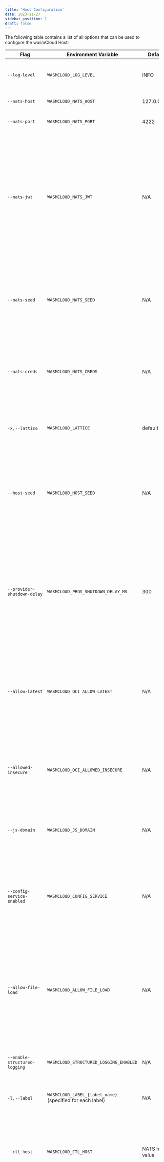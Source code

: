 ```yaml
---
title: 'Host Configuration'
date: 2023-11-27
sidebar_position: 2
draft: false
---
```


The following table contains a list of all options that can be used to configure the wasmCloud Host:

| Flag                                | Environment Variable                                      | Default                          | Description                                                                                                                                                                                                                                                    | Example                                                        |
| ----------------------------------- | --------------------------------------------------------- | -------------------------------- | -------------------------------------------------------------------------------------------------------------------------------------------------------------------------------------------------------------------------------------------------------------- | -------------------------------------------------------------- |
| `--log-level`                       | `WASMCLOUD_LOG_LEVEL`                                     | INFO                             | Controls the verbosity of logs from the wasmCloud host                                                                                                                                                                                                         | `--log-level DEBUG`                                            |
| `--nats-host`                       | `WASMCLOUD_NATS_HOST`                                     | 127.0.0.1                        | NATS server host to connect to                                                                                                                                                                                                                                 | `--nats-host my-nats-server`                                   |
| `--nats-port`                       | `WASMCLOUD_NATS_PORT`                                     | 4222                             | NATS server port to connect to                                                                                                                                                                                                                                 | `--nats-port 4223`                                             |
| `--nats-jwt`                        | `WASMCLOUD_NATS_JWT`                                      | N/A                              | A user JWT to use to authenticate to NATS. The given credential needs to have full access to all `wasmbus.>` topics as well as access to the configured `--js-domain` to create, manage, and access KV buckets used for lattice metadata and component config. | `--nats-jwt eyJ0eXAiOiJqd3Qi...`                               |
| `--nats-seed`                       | `WASMCLOUD_NATS_SEED`                                     | N/A                              | A seed nkey to use to authenticate to NATS. This seed should be the same one associated with the JWT. Please see the [NATS Docs](https://docs.nats.io/running-a-nats-service/configuration/securing_nats/auth_intro/jwt) for more information                  | `--nats-seed SUAAZU5G7UOUR7VX...`                              |
| `--nats-creds`                      | `WASMCLOUD_NATS_CREDS`                                    | N/A                              | A NATS credentials file that contains the JWT and seed for authenticating to NATS. Conflicts with `nats-jwt` and `nats-seed` options.                                                                                                                          | `--nats-creds credfile`                                        |
| `-x`, `--lattice`                   | `WASMCLOUD_LATTICE`                                       | default                          | The lattice the host belongs to. If running with multiple lattices, each name MUST be unique.                                                                                                                                                                  | `-x my-lattice`                                                |
| `--host-seed`                       | `WASMCLOUD_HOST_SEED`                                     | N/A                              | The seed key used by this host to generate its public key. In most cases you won't need to set this, but if needed a seed can be generated with `wash keys gen server`                                                                                         | `--host-seed SNABP2H7DRKW3XRM...`                              |
| `--provider-shutdown-delay`         | `WASMCLOUD_PROV_SHUTDOWN_DELAY_MS`                        | 300                              | Delay in milliseconds between requesting a provider shutdown. If you are likely to be running many custom providers that require extensive clean up, this value can be increased to give them more time to shut down                                           | `--provider-shutdown-delay 500`                                |
| `--allow-latest`                    | `WASMCLOUD_OCI_ALLOW_LATEST`                              | N/A                              | Determines whether OCI images tagged latest are allowed. By default, we do not allow this as it makes it very unclear if something has actually updated for an end user or operator                                                                            | `--allow-latest`                                               |
| `--allowed-insecure`                | `WASMCLOUD_OCI_ALLOWED_INSECURE`                          | N/A                              | Comma-separated list of allowed insecure OCI hosts. Otherwise, all OCI references given to this host will expect an https endpoint                                                                                                                             | `--allowed-insecure registry1,registry2`                       |
| `--js-domain`                       | `WASMCLOUD_JS_DOMAIN`                                     | N/A                              | NATS Jetstream domain name. If set, all hosts in the lattice MUST be using the same domain name                                                                                                                                                                | `--js-domain my-domain`                                        |
| `--config-service-enabled`          | `WASMCLOUD_CONFIG_SERVICE`                                | N/A                              | Denotes if a wasmCloud host should issue requests to a config service on startup. This config service can allow dynamic setting of things such as OCI credentials                                                                                              | `--config-service-enabled`                                     |
| `--allow-file-load`                 | `WASMCLOUD_ALLOW_FILE_LOAD`                               | N/A                              | Denotes if a wasmCloud host should allow starting components from the file system. This should only be used for development and not in production (as the existence of files on any given system cannot be guaranteed)                                         | `--allow-file-load`                                            |
| `--enable-structured-logging`       | `WASMCLOUD_STRUCTURED_LOGGING_ENABLED`                    | N/A                              | Enable JSON structured logging from the wasmCloud host                                                                                                                                                                                                         | `--enable-structured-logging`                                  |
| `-l`, `--label`                     | `WASMCLOUD_LABEL_{label_name}` (specified for each label) | N/A                              | A label=value to apply to the host. May be specified multiple times                                                                                                                                                                                            | `-l cloud=aws -l region=us-west`                               |
| `--ctl-host`                        | `WASMCLOUD_CTL_HOST`                                      | NATS host value                  | An IP address or DNS name to use to connect to NATS for Control Interface (CTL) messages, defaults to the value supplied to `--nats-host` if not supplied.                                                                                                     | `--ctl-host my-nats-server`                                    |
| `--ctl-port`                        | `WASMCLOUD_CTL_PORT`                                      | NATS port value                  | A port to use to connect to NATS for CTL messages, defaults to the value supplied to `--nats-port` if not supplied.                                                                                                                                            | `--ctl-port 4223`                                              |
| `--ctl-jwt`                         | `WASMCLOUD_CTL_JWT`                                       | NATS JWT value                   | A user JWT to use to authenticate to NATS for CTL messages, defaults to the value supplied to `--nats-jwt` if not supplied.                                                                                                                                    | `--ctl-jwt eyJ0eXAiOiJqd3Qi...`                                |
| `--ctl-seed`                        | `WASMCLOUD_CTL_SEED`                                      | NATS seed value                  | A seed nkey to use to authenticate to NATS for CTL messages, defaults to the value supplied to `--nats-seed` if not supplied.                                                                                                                                  | `--ctl-seed SUAAZU5G7UOUR7VX...`                               |
| `--ctl-creds`                       | `WASMCLOUD_CTL_CREDS`                                     | NATS creds or JWT and seed value | A NATS credentials file to use to authenticate to NATS for CTL messages, defaults to the value supplied to `--nats-creds` or `--nats-jwt` and `--nats-seed`. Conflicts with `ctl-jwt` and `ctl-seed` options.                                                  | `--ctl-creds credfile`                                         |
| `--ctl-tls`                         | `WASMCLOUD_CTL_TLS`                                       | N/A                              | Optional flag to require host communication over TLS with a NATS server for CTL messages.                                                                                                                                                                      | `--ctl-tls`                                                    |
| `--ctl-topic-prefix`                | `WASMCLOUD_CTL_TOPIC_PREFIX`                              | wasmbus.ctl                      | Advanced: A prefix to use for all CTL topics.                                                                                                                                                                                                                  | `--ctl-topic-prefix my.ctl`                                    |
| `--rpc-host`                        | `WASMCLOUD_RPC_HOST`                                      | NATS host value                  | An IP address or DNS name to use to connect to NATS for RPC messages, defaults to the value supplied to `--nats-host` if not supplied.                                                                                                                         | `--rpc-host my-nats-server`                                    |
| `--rpc-port`                        | `WASMCLOUD_PRC_PORT`                                      | NATS port value                  | A port to use to connect to NATS for RPC messages, defaults to the value supplied to `--nats-port` if not supplied.                                                                                                                                            | `--rpc-port 4223`                                              |
| `--rpc-jwt`                         | `WASMCLOUD_RPC_JWT`                                       | NATS JWT value                   | A user JWT to use to authenticate to NATS for RPC messages, defaults to the value supplied to `--nats-jwt` if not supplied.                                                                                                                                    | `--rpc-jwt eyJ0eXAiOiJqd3Qi...`                                |
| `--rpc-seed`                        | `WASMCLOUD_RPC_SEED`                                      | NATS seed value                  | A seed nkey to use to authenticate to NATS for RPC messages, defaults to the value supplied to `--nats-seed` if not supplied.                                                                                                                                  | `--rpc-seed SUAAZU5G7UOUR7VX...`                               |
| `--rpc-creds`                       | `WASMCLOUD_RPC_CREDS`                                     | NATS creds or JWT and seed value | A NATS credentials file to use to authenticate to NATS for RPC messages, defaults to the value supplied to `--nats-creds` or `--nats-jwt` and `--nats-seed`.                                                                                                   | `--rpc-creds credfile`                                         |
| `--rpc-timeout-ms`                  | `WASMCLOUD_RPC_TIMEOUT_MS`                                | 2000                             | Timeout in milliseconds for all RPC calls.                                                                                                                                                                                                                     | `--rpc-timeout-ms 4000`                                        |
| `--rpc-tls`                         | `WASMCLOUD_RPC_TLS`                                       | N/A                              | Optional flag to require host communication over TLS with a NATS server for RPC messages.                                                                                                                                                                      | `--rpc-tls`                                                    |
| `--policy-topic`                    | `WASMCLOUD_POLICY_TOPIC`                                  | N/A                              | Enables policy checks on start actions and component invocations at the given topic. This can be used with any sort of policy service. For more information see our [Policy Service documentation](/docs/deployment/security/policy-service)                   | `--policy-topic my.policy.topic`                               |
| `--policy-changes-topic`            | `WASMCLOUD_POLICY_CHANGES_TOPIC`                          | N/A                              | Allows the host to subscribe to updates on past policy decisions. This is how a policy service can tell hosts to invalidate a cached decision. This requires `--policy-topic` to be test                                                                       | `--policy-changes-topic my.changes.topic`                      |
| `--policy-timeout-ms`               | `WASMCLOUD_POLICY_TIMEOUT`                                | 1000                             | Sets a custom timeout for requesting policy decisions. Requires `--policy-topic` to be set                                                                                                                                                                     | `--policy-timeout-ms 2000`                                     |
| `--oci-registry`                    | `WASMCLOUD_OCI_REGISTRY`                                  | N/A                              | Overrides credentials for a specific OCI registry. Used in tandem with `--oci_user` and `--oci_password` to override credentials for a specific OCI registry                                                                                                   | `--oci-registry my-registry`                                   |
| `--oci-user`                        | `WASMCLOUD_OCI_REGISTRY_USER`                             | N/A                              | Username for the OCI registry specified by `--oci_registry`                                                                                                                                                                                                    | `--oci-user my-username`                                       |
| `--oci-password`                    | `WASMCLOUD_OCI_REGISTRY_PASSWORD`                         | N/A                              | Password for the OCI registry specified by `--oci_registry`                                                                                                                                                                                                    | `--oci-password my-password`                                   |
| `--enable-observability`            | `WASMCLOUD_OBSERVABILITY_ENABLED`                         | N/A                              | Enables the wasmCloud host to emit all OpenTelemetry signals. Conflicts with signal-specific configurations for logs, traces, and metrics.                                                                                                                     | `--enable-observability`                                       |
| `--enable-traces`                   | `WASMCLOUD_TRACES_ENABLED`                                | N/A                              | Enables the wasmCloud host to emit traces as OpenTelemetry signals.                                                                                                                                                                                            | `--enable-traces`                                              |
| `--enable-metrics`                  | `WASMCLOUD_METRICS_ENABLED`                               | N/A                              | Enables the wasmCloud host to emit metrics as OpenTelemetry signals.                                                                                                                                                                                           | `--enable-metrics`                                             |
| `--enable-logs`                     | `WASMCLOUD_LOGS_ENABLED`                                  | N/A                              | Enables the wasmCloud host to emit logs as OpenTelemetry signals.                                                                                                                                                                                              | `--enable-logs`                                                |
| `--observability-protocol`          | `WASMCLOUD_OBSERVABILITY_PROTOCOL`                        | http                             | Configures whether grpc or http will be used for exporting the enabled telemetry. This defaults to `http`.                                                                                                                                                     | `--observability-protocol http`                                |
| `--override-observability-endpoint` | `OTEL_EXPORTER_OTLP_ENDPOINT`                             | N/A                              | Overrides the OpenTelemetry endpoint used for emitting traces, metrics, and logs.                                                                                                                                                                              | `--override-observability-endpoint http://my-custom-host:4318` |
| `--override-traces-endpoint`        | `OTEL_EXPORTER_OTLP_TRACES_ENDPOINT`                      | N/A                              | Overrides the OpenTelemetry endpoint used for emitting traces.                                                                                                                                                                                                 | `--override-traces-endpoint http://my-custom-host:4318`        |
| `--override-metrics-endpoint`       | `OTEL_EXPORTER_OTLP_METRICS_ENDPOINT`                     | N/A                              | Overrides the OpenTelemetry endpoint used for emitting metrics.                                                                                                                                                                                                | `--override-metrics-endpoint http://my-custom-host:4318`       |
| `--override-logs-endpoint`          | `OTEL_EXPORTER_OTLP_LOGS_ENDPOINT`                        | N/A                              | Overrides the OpenTelemetry endpoint used for emitting logs.                                                                                                                                                                                                   | `--override-logs-endpoint http://my-custom-host:4318`          |
| `--flame-graph`                     | `WASMCLOUD_FLAME_GRAPH`                                   | N/A                              | Path to generate a flame graph.                                                                                                                                                                                                                                | `--flame-graph /path/for/graph`                                |
| `--tls-ca-path`                     | N/A                                                       | N/A                              | Configures the set of certificate authorities as repeatable set of file paths to load into the OCI and OpenTelemetry clients.                                                                                                                                  | `--tls-ca-path /path/to/ca`                                    |
| `--heartbeat-interval-seconds`      | `WASMCLOUD_HEARTBEAT_INTERVAL`                            | 30                               | If provided, overrides the default heartbeat interval of every 30 seconds. Provided value is interpreted as seconds.                                                                                                                                           | `--heartbeat-interval-seconds 30`                              |
